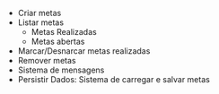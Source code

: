 - Criar metas
- Listar metas
    - Metas Realizadas
    - Metas abertas
- Marcar/Desnarcar metas realizadas
- Remover metas
- Sistema de mensagens
- Persistir Dados: Sistema de carregar e salvar metas